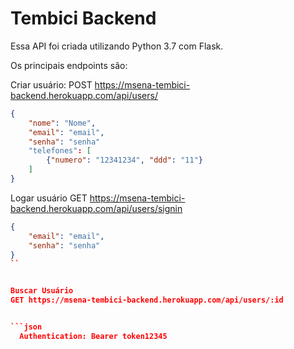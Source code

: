 # Tembici Backend

Essa API foi criada utilizando Python 3.7 com Flask.

Os principais endpoints são:


Criar usuário:
POST https://msena-tembici-backend.herokuapp.com/api/users/

```json
{
	"nome": "Nome",
	"email": "email",
	"senha": "senha"
	"telefones": [
		{"numero": "12341234", "ddd": "11"}
	]
}
```

Logar usuário
GET https://msena-tembici-backend.herokuapp.com/api/users/signin

```json
{
	"email": "email",
	"senha": "senha"
}
``


Buscar Usuário
GET https://msena-tembici-backend.herokuapp.com/api/users/:id


```json
  Authentication: Bearer token12345
```




